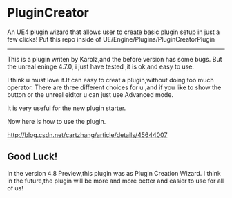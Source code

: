 # PluginCreator
An UE4 plugin wizard that allows user to create basic plugin setup in just a few clicks! Put this repo inside of UE/Engine/Plugins/PluginCreatorPlugin

-------------------
This is a plugin writen by Karolz,and the before version has  some bugs.
But the unreal eninge 4.7.0, i just have tested ,it is ok,and easy to use.

I think u must love it.It can easy to creat a plugin,without doing too much operator.
There are three different choices for u ,and if you like to show the button or the unreal eidtor u can just use Advanced mode.

It is very useful for the new plugin starter.

Now here is how to use the plugin.

http://blog.csdn.net/cartzhang/article/details/45644007

Good Luck!
------------
In the version 4.8 Preview,this plugin was as Plugin Creation Wizard.
I think in the future,the plugin will be more and more better and easier to use for all of us!

